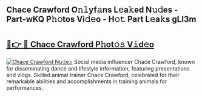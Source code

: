 ## Chace Crawford O𝚗𝚕yf𝚊ns L𝚎a𝚔ed N𝚞𝚍es - Part-wKQ P𝚑𝚘tos Vi𝚍𝚎o - H𝚘𝚝 Part L𝚎a𝚔s gLI3m

# <h2><a href="http://kf6nq57.oniu.top/?m=Chace+Crawford">🔗👉 🔴 Chace Crawford P𝚑ot𝚘𝚜 V𝚒d𝚎o</a></h2>

[![Chace Crawford Nu𝚍e𝚜](https://i.imgur.com/0qMVB7G.gif)](http://kf6nq57.oniu.top/?m=Chace+Crawford)
Social media influencer Chace Crawford, known for disseminating dance and lifestyle information, featuring presentations and vlogs. Skilled animal trainer Chace Crawford, celebrated for their remarkable abilities and accomplishments in training animals for performances.  
